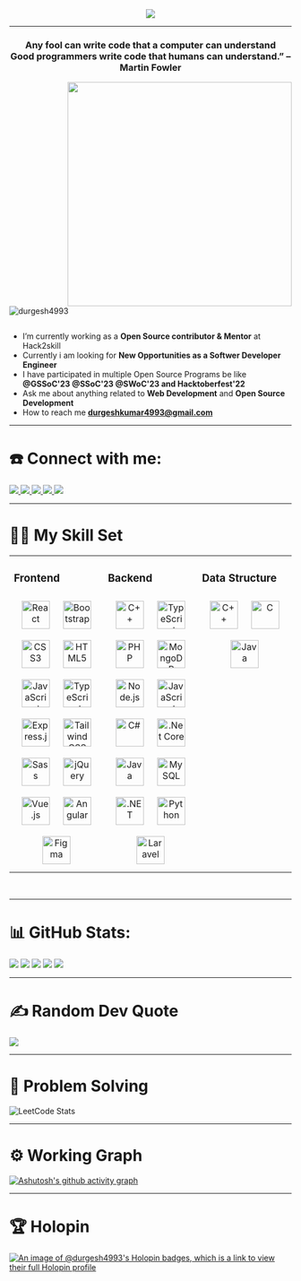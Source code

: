 
<div align="center">
<img src="https://github.com/Durgesh4993/Durgesh4993/assets/98798977/16237a4a-5013-4ae9-9e21-857af5875581" align="center" />
</div>  


---


<h3 align="center">Any fool can write code that a computer can understand </br> Good programmers write code that humans can understand.” – Martin Fowler</h3>


<img align="right" alt="" width="400" src="#"/>



<p align="left"> <img src="https://komarev.com/ghpvc/?username=durgesh4993&label=Profile%20views&color=0e75b6&style=flat" alt="durgesh4993" /> </p>


<p align="left"> <a href="https://twitter.com/" target="blank"><img src="https://img.shields.io/twitter/follow/?logo=twitter&style=for-the-badge" alt="" /></a> </p>

- I’m currently working as a **Open Source contributor & Mentor** at Hack2skill
- Currently i am looking for **New Opportunities as a Softwer Developer Engineer** 
- I have participated in multiple Open Source Programs be like **@GSSoC'23 @SSoC'23 @SWoC'23 and Hacktoberfest'22**
- Ask me about anything related to **Web Development** and **Open Source Development**  
- How to reach me **durgeshkumar4993@gmail.com**

---

# ☎️ Connect with me:
<a href="https://www.linkedin.com/in/durgesh4993/">
		<img src="https://img.shields.io/badge/LinkedIn-0077B5?style=for-the-badge&logo=linkedin&logoColor=white" />
	</a>
 
   <a href="http://durgesh4993.great-site.net/?i=1">
		<img src="https://img.shields.io/badge/portfolio-1AA260?style=for-the-badge&logo=About.me&logoColor=white" />
	</a>
   <a href="https://leetcode.com/durgesh4993/">
		<img src="https://img.shields.io/badge/-LeetCode-FFA116?style=for-the-badge&logo=LeetCode&logoColor=black" />
	</a>
	<a href="https://twitter.com/durgesh4993">
		<img src="https://img.shields.io/badge/Twitter-1DA1F2?style=for-the-badge&logo=twitter&logoColor=white" />
	</a>
	<a href="https://dev.to/durgesh4993">
		<img src="https://img.shields.io/badge/dev.to-0A0A0A?style=for-the-badge&logo=devdotto&logoColor=white" />
	</a>

---
 
# 🧑‍💼 My Skill Set  
<table><tr><td valign="top" width="33%">




### Frontend  
<div align="center">  
<a href="https://reactjs.org/" target="_blank"><img style="margin: 10px" src="https://profilinator.rishav.dev/skills-assets/react-original-wordmark.svg" alt="React" height="50" /></a>  
<a href="https://getbootstrap.com/docs/3.4/javascript/" target="_blank"><img style="margin: 10px" src="https://profilinator.rishav.dev/skills-assets/bootstrap-plain.svg" alt="Bootstrap" height="50" /></a>  
<a href="https://www.w3schools.com/css/" target="_blank"><img style="margin: 10px" src="https://profilinator.rishav.dev/skills-assets/css3-original-wordmark.svg" alt="CSS3" height="50" /></a>  
<a href="https://en.wikipedia.org/wiki/HTML5" target="_blank"><img style="margin: 10px" src="https://profilinator.rishav.dev/skills-assets/html5-original-wordmark.svg" alt="HTML5" height="50" /></a>  
<a href="https://www.javascript.com/" target="_blank"><img style="margin: 10px" src="https://profilinator.rishav.dev/skills-assets/javascript-original.svg" alt="JavaScript" height="50" /></a>  
<a href="https://www.typescriptlang.org/" target="_blank"><img style="margin: 10px" src="https://profilinator.rishav.dev/skills-assets/typescript-original.svg" alt="TypeScript" height="50" /></a>  
<a href="https://expressjs.com/" target="_blank"><img style="margin: 10px" src="https://profilinator.rishav.dev/skills-assets/express-original-wordmark.svg" alt="Express.js" height="50" /></a>  
<a href="https://www.tailwindcss.com/" target="_blank"><img style="margin: 10px" src="https://profilinator.rishav.dev/skills-assets/tailwindcss.svg" alt="Tailwind CSS" height="50" /></a>  
<a href="https://sass-lang.com/" target="_blank"><img style="margin: 10px" src="https://profilinator.rishav.dev/skills-assets/sass-original.svg" alt="Sass" height="50" /></a>  
<a href="https://jquery.com/" target="_blank"><img style="margin: 10px" src="https://profilinator.rishav.dev/skills-assets/jquery.png" alt="jQuery" height="50" /></a>  
<a href="https://vuejs.org/" target="_blank"><img style="margin: 10px" src="https://profilinator.rishav.dev/skills-assets/vuejs-original-wordmark.svg" alt="Vue.js" height="50" /></a>  
<a href="https://angular.io/" target="_blank"><img style="margin: 10px" src="https://profilinator.rishav.dev/skills-assets/angularjs-original.svg" alt="Angular" height="50" /></a>  
<a href="https://www.figma.com/" target="_blank"><img style="margin: 10px" src="https://profilinator.rishav.dev/skills-assets/figma-icon.svg" alt="Figma" height="50" /></a>  
</div>

</td><td valign="top" width="33%">



### Backend  
<div align="center">  
<a href="https://www.cplusplus.com/" target="_blank"><img style="margin: 10px" src="https://profilinator.rishav.dev/skills-assets/cplusplus-original.svg" alt="C++" height="50" /></a>  
<a href="https://www.typescriptlang.org/" target="_blank"><img style="margin: 10px" src="https://profilinator.rishav.dev/skills-assets/typescript-original.svg" alt="TypeScript" height="50" /></a>  
<a href="https://www.php.net/" target="_blank"><img style="margin: 10px" src="https://profilinator.rishav.dev/skills-assets/php-original.svg" alt="PHP" height="50" /></a>  
<a href="https://www.mongodb.com/" target="_blank"><img style="margin: 10px" src="https://profilinator.rishav.dev/skills-assets/mongodb-original-wordmark.svg" alt="MongoDB" height="50" /></a>  
<a href="https://nodejs.org/" target="_blank"><img style="margin: 10px" src="https://profilinator.rishav.dev/skills-assets/nodejs-original-wordmark.svg" alt="Node.js" height="50" /></a>  
<a href="https://www.javascript.com/" target="_blank"><img style="margin: 10px" src="https://profilinator.rishav.dev/skills-assets/javascript-original.svg" alt="JavaScript" height="50" /></a>  
<a href="https://docs.microsoft.com/en-us/dotnet/csharp/" target="_blank"><img style="margin: 10px" src="https://profilinator.rishav.dev/skills-assets/csharp-original.svg" alt="C#" height="50" /></a>  
<a href="https://dotnet.microsoft.com/download" target="_blank"><img style="margin: 10px" src="https://profilinator.rishav.dev/skills-assets/dotnetcore.png" alt=".Net Core" height="50" /></a>  
<a href="https://www.java.com/" target="_blank"><img style="margin: 10px" src="https://profilinator.rishav.dev/skills-assets/java-original-wordmark.svg" alt="Java" height="50" /></a>  
<a href="https://www.mysql.com/" target="_blank"><img style="margin: 10px" src="https://profilinator.rishav.dev/skills-assets/mysql-original-wordmark.svg" alt="MySQL" height="50" /></a>  
<a href="https://dotnet.microsoft.com/download/dotnet-framework" target="_blank"><img style="margin: 10px" src="https://profilinator.rishav.dev/skills-assets/dot-net-original-wordmark.svg" alt=".NET" height="50" /></a>  
<a href="https://www.python.org/" target="_blank"><img style="margin: 10px" src="https://profilinator.rishav.dev/skills-assets/python-original.svg" alt="Python" height="50" /></a>  
<a href="https://laravel.com/" target="_blank"><img style="margin: 10px" src="https://profilinator.rishav.dev/skills-assets/laravel-plain-wordmark.svg" alt="Laravel" height="50" /></a>  
</div>
</td><td valign="top" width="33%">



### Data Structure
<div align="center">  
<a href="https://www.cplusplus.com/" target="_blank"><img style="margin: 10px" src="https://profilinator.rishav.dev/skills-assets/cplusplus-original.svg" alt="C++" height="50" /></a>  
<a href="https://www.cprogramming.com/" target="_blank"><img style="margin: 10px" src="https://profilinator.rishav.dev/skills-assets/c-original.svg" alt="C" height="50" /></a>  
<a href="https://www.java.com/" target="_blank"><img style="margin: 10px" src="https://profilinator.rishav.dev/skills-assets/java-original-wordmark.svg" alt="Java" height="50" /></a>  
</div>
</td></tr></table>  
<br/>

---


# 📊 GitHub Stats:
![](http://github-profile-summary-cards.vercel.app/api/cards/profile-details?username=durgesh4993&theme=dark)
![](http://github-profile-summary-cards.vercel.app/api/cards/repos-per-language?username=durgesh4993&theme=dark)
![](http://github-profile-summary-cards.vercel.app/api/cards/most-commit-language?username=durgesh4993&theme=dark)
![](http://github-profile-summary-cards.vercel.app/api/cards/stats?username=durgesh4993&theme=dark)
![](http://github-profile-summary-cards.vercel.app/api/cards/productive-time?username=durgesh4993&theme=dark&utcOffset=8)

---

# ✍️ Random Dev Quote
![](https://quotes-github-readme.vercel.app/api?type=horizontal&theme=dark) 

---

# 🧩 Problem Solving 

![LeetCode Stats](https://leetcard.jacoblin.cool/Durgesh4993?theme=dark&font=Saira%20Semi%20Condensed)

---

# ⚙️ Working Graph

[![Ashutosh's github activity graph](https://github-readme-activity-graph.vercel.app/graph?username=Durgesh4993&bg_color=151515&color=9e4c98&line=79ff97&point=818181&area=true&hide_border=true)](https://github.com/ashutosh00710/github-readme-activity-graph)

----

# 🏆 Holopin
[![An image of @durgesh4993's Holopin badges, which is a link to view their full Holopin profile](https://holopin.me/durgesh4993)](https://holopin.io/@durgesh4993)



